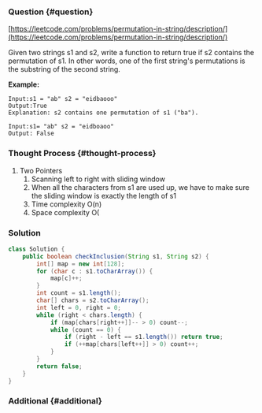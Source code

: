 ### Question {#question}

[https://leetcode.com/problems/permutation-in-string/description/](https://leetcode.com/problems/permutation-in-string/description/)

Given two strings s1 and s2, write a function to return true if s2 contains the permutation of s1. In other words, one of the first string's permutations is the substring of the second string.

**Example:**

```
Input:s1 = "ab" s2 = "eidbaooo"
Output:True
Explanation: s2 contains one permutation of s1 ("ba").
```

```
Input:s1= "ab" s2 = "eidboaoo"
Output: False
```

### Thought Process {#thought-process}

1. Two Pointers
   1. Scanning left to right with sliding window
   2. When all the characters from s1 are used up, we have to make sure the sliding window is exactly the length of s1
   3. Time complexity O\(n\)
   4. Space complexity O\(

### Solution

```java
class Solution {
    public boolean checkInclusion(String s1, String s2) {
        int[] map = new int[128];
        for (char c : s1.toCharArray()) {
            map[c]++;
        }
        int count = s1.length();
        char[] chars = s2.toCharArray();
        int left = 0, right = 0;
        while (right < chars.length) {
            if (map[chars[right++]]-- > 0) count--;
            while (count == 0) {
                if (right - left == s1.length()) return true;
                if (++map[chars[left++]] > 0) count++;
            }
        }
        return false;
    }
}
```

### Additional {#additional}



